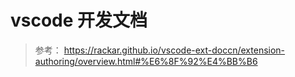 # vscode 开发文档

> 参考： https://rackar.github.io/vscode-ext-doccn/extension-authoring/overview.html#%E6%8F%92%E4%BB%B6